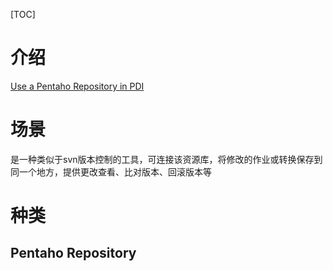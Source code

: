 [TOC]

# 介绍
[Use a Pentaho Repository in PDI](https://help.hitachivantara.com/Documentation/Pentaho/9.2/Products/Use_a_Pentaho_Repository_in_PDI)

# 场景
是一种类似于svn版本控制的工具，可连接该资源库，将修改的作业或转换保存到同一个地方，提供更改查看、比对版本、回滚版本等

# 种类
## Pentaho Repository

## 
